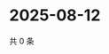 # 2025-08-12

共 0 条

<!-- BEGIN ZHIHUVIDEO -->
<!-- 最后更新时间 Tue Aug 12 2025 21:29:02 GMT+0800 (China Standard Time) -->

<!-- END ZHIHUVIDEO -->
